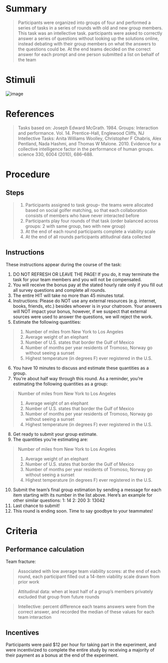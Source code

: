 # Summary
> Participants were organized into groups of four and performed a series of tasks in a series of rounds with old and new group members. This task was an intellective task. participants were asked to correctly answer a series of questions without looking up the solutions online, instead debating with their group members on what the answers to the questions could be. At the end teams decided on the correct answer for each prompt and one person submitted a list on behalf of the team 

# Stimuli 

![image](https://user-images.githubusercontent.com/78745728/111316750-e816d380-8639-11eb-8a23-1904bae1dbc0.png)

# References
> Tasks based on: Joseph Edward McGrath. 1984. Groups: Interaction and performance. Vol. 14. Prentice-Hall, Englewood Cliffs, NJ
> Intellective Tasks: Anita Williams Woolley, Christopher F Chabris, Alex Pentland, Nada Hashmi, and Thomas W Malone. 2010. Evidence
for a collective intelligence factor in the performance of human groups. science 330, 6004 (2010), 686–688.

# Procedure
## Steps
> 1. Participants assigned to task group- the teams were allocated based on social golfer matching, so that each collaboration
consists of members who have never interacted before
> 2. Participants play four rounds of that task (order balanced across groups: 2 with same group, two with new group) 
> 3. At the end of each round participants complete a viability scale
> 4. At the end of all rounds participants attitudinal data collected 


## Instructions
These instructions appear during the course of the task:

1. DO NOT REFRESH OR LEAVE THE PAGE! If you do, it may terminate the task for your team members and you will not be compensated.
2. You will receive the bonus pay at the stated hourly rate only if you fill out all survey questions and complete all rounds.
3. The entire HIT will take no more than 45 minutes total.
4. Instructions:
Please do NOT use any external resources (e.g. internet, books, friends, etc.) besides whoever is in your chatroom. Your answers will NOT impact your bonus, however, if we suspect that external sources were used to answer the questions, we will reject the work.
5. Estimate the following quantities:
> 1. Number of miles from New York to Los Angeles
> 2. Average weight of an elephant
> 3. Number of U.S. states that border the Gulf of Mexico
> 4. Number of months per year residents of Tromoso, Norway go without seeing a sunset
> 5. Highest temperature (in degrees F) ever registered in the U.S.
6. You have 10 minutes to discuss and estimate these quantities as a group.
7. You’re about half way through this round.
As a reminder, you’re estimating the following quantities as a group:
> Number of miles from New York to Los Angeles
> 1. Average weight of an elephant
> 2. Number of U.S. states that border the Gulf of Mexico
> 3. Number of months per year residents of Tromoso, Norway go without seeing a sunset
> 4. Highest temperature (in degrees F) ever registered in the U.S.
8. Get ready to submit your group estimate.
9. The quantities you’re estimating are:
> Number of miles from New York to Los Angeles
> 1. Average weight of an elephant
> 2. Number of U.S. states that border the Gulf of Mexico
> 3. Number of months per year residents of Tromoso, Norway go without seeing a sunset
> 4. Highest temperature (in degrees F) ever registered in the U.S.
10. Submit the team’s final group estimation by sending a message for each item starting with its number in the list above. Here’s an example for other similar questions:
   1: 14
   2: 200
   3: 13042
11. Last chance to submit!
12. This round is ending soon. Time to say goodbye to your teammates!
# Criteria
## Performance calculation
Team fracture: 
> Associated with low average team viability scores:  at the end of each round, each participant filled out a 14-item viability scale drawn from prior work

> Attitudinal data: when at least half of a group’s members privately excluded that group from future rounds

> Intellective: percent difference each teams answers were from the correct answer, and recorded the median of these values for each team interaction

## Incentives
Participants were paid $12 per hour for taking part in the experiment, and were incentivized to complete the entire study by receiving a majority of their payment as a bonus at the end of the experiment.
